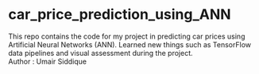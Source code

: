 # car_price_prediction_using_ANN
This repo contains the code for my project in predicting car prices using Artificial Neural Networks (ANN). Learned new things such as TensorFlow data pipelines and visual assessment during the project.
<br>
Author : Umair Siddique
